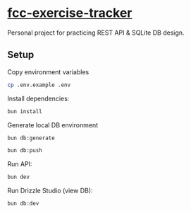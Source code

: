 # [fcc-exercise-tracker](https://www.freecodecamp.org/learn/back-end-development-and-apis/back-end-development-and-apis-projects/exercise-tracker)

Personal project for practicing REST API & SQLite DB design.

## Setup

Copy environment variables

```bash
cp .env.example .env
```

Install dependencies:

```bash
bun install
```

Generate local DB environment

```bash
bun db:generate

bun db:push
```

Run API:

```bash
bun dev
```

Run Drizzle Studio (view DB):

```bash
bun db:dev
```
